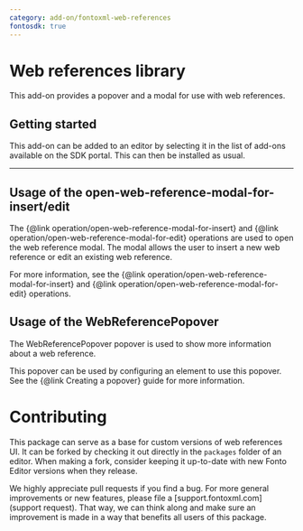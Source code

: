```yaml
---
category: add-on/fontoxml-web-references
fontosdk: true
---
```


# Web references library

This add-on provides a popover and a modal for use with web references.

## Getting started

This add-on can be added to an editor by selecting it in the list of add-ons available on the SDK portal. This can then be installed as usual.

---

## Usage of the open-web-reference-modal-for-insert/edit

The {@link operation/open-web-reference-modal-for-insert} and {@link operation/open-web-reference-modal-for-edit} operations are used to open the web reference modal. The modal allows the user to insert a new web reference or edit an existing web reference.

For more information, see the {@link operation/open-web-reference-modal-for-insert} and {@link operation/open-web-reference-modal-for-edit} operations.

## Usage of the WebReferencePopover

The WebReferencePopover popover is used to show more information about a web reference.

This popover can be used by configuring an element to use this popover. See the {@link Creating a popover} guide for more information.

# Contributing

This package can serve as a base for custom versions of web references UI. It can be forked by
checking it out directly in the `packages` folder of an editor. When making a fork, consider keeping
it up-to-date with new Fonto Editor versions when they release.

We highly appreciate pull requests if you find a bug. For more general improvements or new features,
please file a [support.fontoxml.com](support request). That way, we can think along and make sure an
improvement is made in a way that benefits all users of this package.
